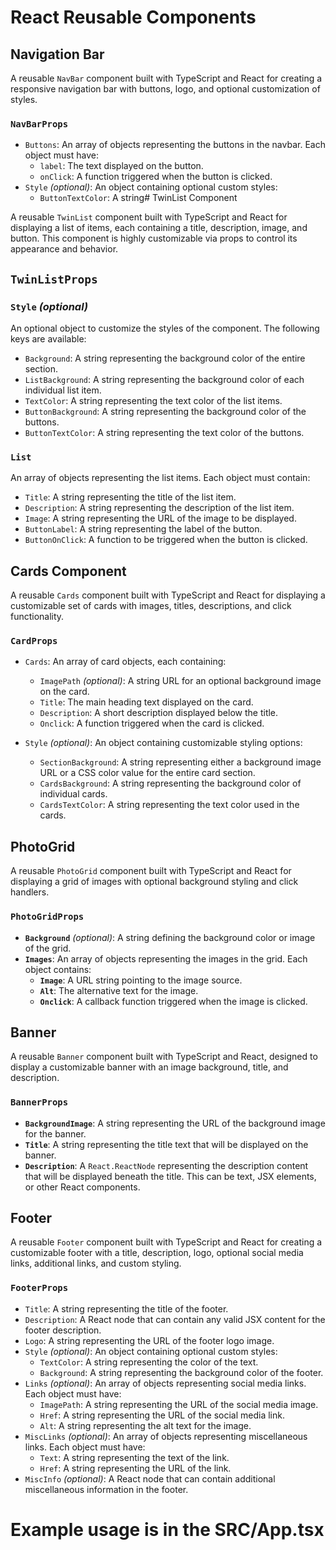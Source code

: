 # React Reusable Components

## Navigation Bar

A reusable `NavBar` component built with TypeScript and React for creating a responsive navigation bar with buttons, logo, and optional customization of styles.

### `NavBarProps`

- `Buttons`: An array of objects representing the buttons in the navbar. Each object must have:
  - `label`: The text displayed on the button.
  - `onClick`: A function triggered when the button is clicked.
- `Style` *(optional)*: An object containing optional custom styles:
  - `ButtonTextColor`: A string# TwinList Component

A reusable `TwinList` component built with TypeScript and React for displaying a list of items, each containing a title, description, image, and button. This component is highly customizable via props to control its appearance and behavior.

## `TwinListProps`

### `Style` *(optional)*

An optional object to customize the styles of the component. The following keys are available:

- `Background`: A string representing the background color of the entire section.
- `ListBackground`: A string representing the background color of each individual list item.
- `TextColor`: A string representing the text color of the list items.
- `ButtonBackground`: A string representing the background color of the buttons.
- `ButtonTextColor`: A string representing the text color of the buttons.

### `List`

An array of objects representing the list items. Each object must contain:

- `Title`: A string representing the title of the list item.
- `Description`: A string representing the description of the list item.
- `Image`: A string representing the URL of the image to be displayed.
- `ButtonLabel`: A string representing the label of the button.
- `ButtonOnClick`: A function to be triggered when the button is clicked.
  
## Cards Component

A reusable `Cards` component built with TypeScript and React for displaying a customizable set of cards with images, titles, descriptions, and click functionality.

### `CardProps`

- `Cards`: An array of card objects, each containing:
  - `ImagePath` *(optional)*: A string URL for an optional background image on the card.
  - `Title`: The main heading text displayed on the card.
  - `Description`: A short description displayed below the title.
  - `Onclick`: A function triggered when the card is clicked.

- `Style` *(optional)*: An object containing customizable styling options:
  - `SectionBackground`: A string representing either a background image URL or a CSS color value for the entire card section.
  - `CardsBackground`: A string representing the background color of individual cards.
  - `CardsTextColor`: A string representing the text color used in the cards.

## PhotoGrid

A reusable `PhotoGrid` component built with TypeScript and React for displaying a grid of images with optional background styling and click handlers.

### `PhotoGridProps`

- **`Background`** *(optional)*: A string defining the background color or image of the grid.
- **`Images`**: An array of objects representing the images in the grid. Each object contains:
  - **`Image`**: A URL string pointing to the image source.
  - **`Alt`**: The alternative text for the image.
  - **`Onclick`**: A callback function triggered when the image is clicked.

## Banner

A reusable `Banner` component built with TypeScript and React, designed to display a customizable banner with an image background, title, and description.

### `BannerProps`

- **`BackgroundImage`**: A string representing the URL of the background image for the banner.
- **`Title`**: A string representing the title text that will be displayed on the banner.
- **`Description`**: A `React.ReactNode` representing the description content that will be displayed beneath the title. This can be text, JSX elements, or other React components.

## Footer

A reusable `Footer` component built with TypeScript and React for creating a customizable footer with a title, description, logo, optional social media links, additional links, and custom styling.

### `FooterProps`

- `Title`: A string representing the title of the footer.
- `Description`: A React node that can contain any valid JSX content for the footer description.
- `Logo`: A string representing the URL of the footer logo image.
- `Style` *(optional)*: An object containing optional custom styles:
  - `TextColor`: A string representing the color of the text.
  - `Background`: A string representing the background color of the footer.
- `Links` *(optional)*: An array of objects representing social media links. Each object must have:
  - `ImagePath`: A string representing the URL of the social media image.
  - `Href`: A string representing the URL of the social media link.
  - `Alt`: A string representing the alt text for the image.
- `MiscLinks` *(optional)*: An array of objects representing miscellaneous links. Each object must have:
  - `Text`: A string representing the text of the link.
  - `Href`: A string representing the URL of the link.
- `MiscInfo` *(optional)*: A React node that can contain additional miscellaneous information in the footer.

# Example usage is in the SRC/App.tsx